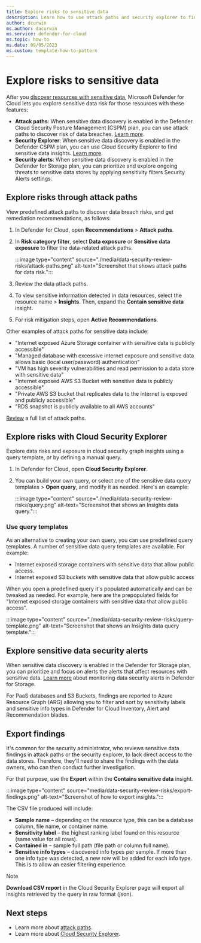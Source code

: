 ```yaml
---
title: Explore risks to sensitive data
description: Learn how to use attack paths and security explorer to find and remediate sensitive data risks.
author: dcurwin
ms.author: dacurwin
ms.service: defender-for-cloud
ms.topic: how-to
ms.date: 09/05/2023
ms.custom: template-how-to-pattern
---
```

# Explore risks to sensitive data

After you [discover resources with sensitive data](data-security-posture-enable.md), Microsoft Defender for Cloud lets you explore sensitive data risk for those resources with these features:

- **Attack paths**: When sensitive data discovery is enabled in the Defender Cloud Security Posture Management (CSPM) plan, you can use attack paths to discover risk of data breaches. [Learn more](concept-data-security-posture.md#data-security-in-defender-cspm).
- **Security Explorer**: When sensitive data discovery is enabled in the Defender CSPM plan, you can use Cloud Security Explorer to find sensitive data insights. [Learn more](concept-data-security-posture.md#data-security-in-defender-cspm).
- **Security alerts**: When sensitive data discovery is enabled in the Defender for Storage plan, you can prioritize and explore ongoing threats to sensitive data stores by applying sensitivity filters Security Alerts settings.

## Explore risks through attack paths

View predefined attack paths to discover data breach risks, and get remediation recommendations, as follows:

1. In Defender for Cloud, open **Recommendations** > **Attack paths**.
1. In **Risk category filter**, select **Data exposure** or **Sensitive data exposure** to filter the data-related attack paths.

    :::image type="content" source="./media/data-security-review-risks/attack-paths.png" alt-text="Screenshot that shows attack paths for data risk.":::

1. Review the data attack paths.
1. To view sensitive information detected in data resources, select the resource name > **Insights**. Then, expand the **Contain sensitive data** insight.
1. For risk mitigation steps, open **Active Recommendations**.

Other examples of attack paths for sensitive data include:

- "Internet exposed Azure Storage container with sensitive data is publicly accessible"
- "Managed database with excessive internet exposure and sensitive data allows basic (local user/password) authentication"
- "VM has high severity vulnerabilities and read permission to a data store with sensitive data"
- "Internet exposed AWS S3 Bucket with sensitive data is publicly accessible"
- "Private AWS S3 bucket that replicates data to the internet is exposed and publicly accessible"
- "RDS snapshot is publicly available to all AWS accounts"

[Review](attack-path-reference.md) a full list of attack paths.

## Explore risks with Cloud Security Explorer

Explore data risks and exposure in cloud security graph insights using a query template, or by defining a manual query.

1. In Defender for Cloud, open **Cloud Security Explorer**.
1. You can build your own query, or select  one of the sensitive data query templates > **Open query**, and modify it as needed. Here's an example:

    :::image type="content" source="./media/data-security-review-risks/query.png" alt-text="Screenshot that shows an Insights data query.":::

### Use query templates

As an alternative to creating your own query, you can use predefined query templates. A number of sensitive data query templates are available. For example:

- Internet exposed storage containers with sensitive data that allow public access.
- Internet exposed S3 buckets with sensitive data that allow public access

When you open a predefined query it's populated automatically and can be tweaked as needed. For example, here are the prepopulated fields for "Internet exposed storage containers with sensitive data that allow public access".

:::image type="content" source="./media/data-security-review-risks/query-template.png" alt-text="Screenshot that shows an Insights data query template.":::

## Explore sensitive data security alerts

When sensitive data discovery is enabled in the Defender for Storage plan, you can prioritize and focus on alerts the alerts that affect resources with sensitive data. [Learn more](defender-for-storage-data-sensitivity.md) about monitoring data security alerts in Defender for Storage.

For PaaS databases and S3 Buckets, findings are reported to Azure Resource Graph (ARG) allowing you to filter and sort by sensitivity labels and sensitive info types in Defender for Cloud Inventory, Alert and Recommendation blades.

## Export findings

It's common for the security administrator, who reviews sensitive data findings in attack paths or the security explorer, to lack direct access to the data stores. Therefore, they'll need to share the findings with the data owners, who can then conduct further investigation.

For that purpose, use the **Export** within the **Contains sensitive data** insight.

:::image type="content" source="media/data-security-review-risks/export-findings.png" alt-text="Screenshot of how to export insights.":::

The CSV file produced will include:

- **Sample name** – depending on the resource type, this can be a database column, file name, or container name.
- **Sensitivity label** – the highest ranking label found on this resource (same value for all rows).
- **Contained in** – sample full path (file path or column full name).
- **Sensitive info types** – discovered info types per sample. If more than one info type was detected, a new row will be added for each info type. This is to allow an easier filtering experience.

> [!NOTE]
> **Download CSV report** in the Cloud Security Explorer page will export all insights retrieved by the query in raw format (json).

## Next steps

- Learn more about [attack paths](concept-attack-path.md).
- Learn more about [Cloud Security Explorer](how-to-manage-cloud-security-explorer.md).
